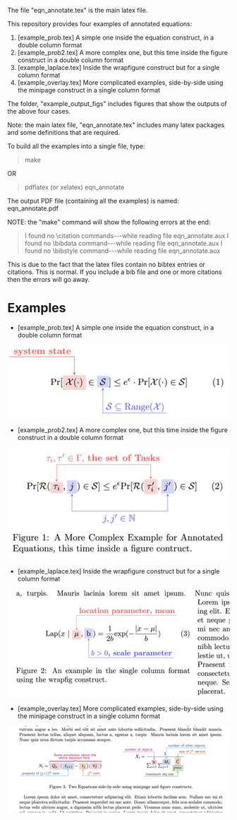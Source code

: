 The file "eqn_annotate.tex" is the main latex file.

This repository provides four examples of annotated equations:

1. [example_prob.tex] A simple one inside the equation construct, in a double column format
2. [example_prob2.tex] A more complex one, but this time inside the figure construct in a double column format
3. [example_laplace.tex] Inside the wrapfigure construct but for a single column format
4. [example_overlay.tex] More complicated examples, side-by-side using the minipage construct in a single column format

The folder, "example_output_figs" includes figures that show the outputs of the above four cases.

Note: the main latex file, "eqn_annotate.tex" includes many latex packages and some definitions that are required.

To build all the examples into a single file, type:
> make

OR 

> pdflatex (or xelatex) eqn_annotate

The output PDF file (containing all the examples) is named: eqn_annotate.pdf


NOTE: the "make" command will show the following errors at the end:
> I found no \citation commands---while reading file eqn_annotate.aux
> I found no \bibdata command---while reading file eqn_annotate.aux
> I found no \bibstyle command---while reading file eqn_annotate.aux

This is due to the fact that the latex files contain no bibtex entries or citations. This is normal. If you include a bib file and one or more citations then the errors will go away.

# Examples #

* [example_prob.tex] A simple one inside the equation construct, in a double column format

![example_prob.tex output](/example_output_figs/example_prob.png)

* [example_prob2.tex] A more complex one, but this time inside the figure construct in a double column format

![example_prob2.tex output](/example_output_figs/example_prob2.png)

* [example_laplace.tex] Inside the wrapfigure construct but for a single column format

![example_laplace.tex output](example_output_figs/example_laplace.png)

* [example_overlay.tex] More complicated examples, side-by-side using the minipage construct in a single column format

![example_overlay.tex output](/example_output_figs/example_overlay.png)


